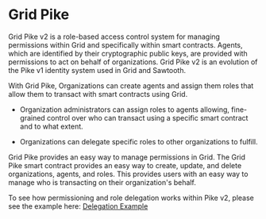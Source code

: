 # Grid Pike

<!--
  Copyright 2018-2021 Cargill Incorporated
  Licensed under Creative Commons Attribution 4.0 International License
  https://creativecommons.org/licenses/by/4.0/
-->

Grid Pike v2 is a role-based access control system for managing permissions
within Grid and specifically within smart contracts. Agents, which are
identified by their cryptographic public keys, are provided with permissions to
act on behalf of organizations. Grid Pike v2 is an evolution of the Pike v1
identity system used in Grid and Sawtooth.

With Grid Pike, Organizations can create agents and assign them roles that
allow them to transact with smart contracts using Grid.

* Organization administrators can assign roles to agents allowing, fine-grained
  control over who can transact using a specific smart contract and to what
  extent.

* Organizations can delegate specific roles to other organizations to fulfill.

Grid Pike provides an easy way to manage permissions in Grid. The Grid Pike
smart contract provides an easy way to create, update, and delete
organizations, agents, and roles. This provides users with an easy way to
manage who is transacting on their organization's behalf.

To see how permissioning and role delegation works within Pike v2, please see
the example here: [Delegation Example](/docs/0.3/using_pike.md#delegation-example)
